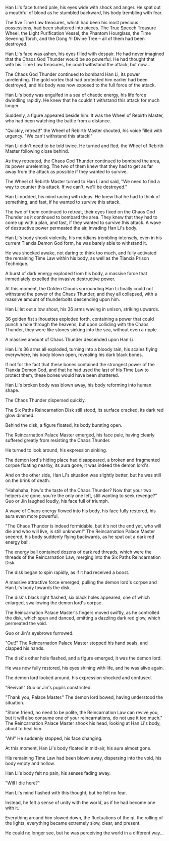 Han Li's face turned pale, his eyes wide with shock and anger. He spat out a mouthful of blood as he stumbled backward, his body trembling with fear.

The five Time Law treasures, which had been his most precious possessions, had been shattered into pieces. The True Speech Treasure Wheel, the Light Purification Vessel, the Phantom Hourglass, the Time Severing Torch, and the Dong Yi Divine Tree – all of them had been destroyed.

Han Li's face was ashen, his eyes filled with despair. He had never imagined that the Chaos God Thunder would be so powerful. He had thought that with his Time Law treasures, he could withstand the attack, but now...

The Chaos God Thunder continued to bombard Han Li, its power unrelenting. The gold vortex that had protected him earlier had been destroyed, and his body was now exposed to the full force of the attack.

Han Li's body was engulfed in a sea of chaotic energy, his life force dwindling rapidly. He knew that he couldn't withstand this attack for much longer.

Suddenly, a figure appeared beside him. It was the Wheel of Rebirth Master, who had been watching the battle from a distance.

"Quickly, retreat!" the Wheel of Rebirth Master shouted, his voice filled with urgency. "We can't withstand this attack!"

Han Li didn't need to be told twice. He turned and fled, the Wheel of Rebirth Master following close behind.

As they retreated, the Chaos God Thunder continued to bombard the area, its power unrelenting. The two of them knew that they had to get as far away from the attack as possible if they wanted to survive.

The Wheel of Rebirth Master turned to Han Li and said, "We need to find a way to counter this attack. If we can't, we'll be destroyed."

Han Li nodded, his mind racing with ideas. He knew that he had to think of something, and fast, if he wanted to survive this attack.

The two of them continued to retreat, their eyes fixed on the Chaos God Thunder as it continued to bombard the area. They knew that they had to come up with a plan, and fast, if they wanted to survive this attack.
A wave of destructive power permeated the air, invading Han Li's body.

Han Li's body shook violently, his meridians trembling intensely, even in his current Tianxia Demon God form, he was barely able to withstand it.

He was shocked awake, not daring to think too much, and fully activated the remaining Time Law within his body, as well as the Tianxia Prison Technique.

A burst of dark energy exploded from his body, a massive force that immediately expelled the invasive destructive power.

At this moment, the Golden Clouds surrounding Han Li finally could not withstand the power of the Chaos Thunder, and they all collapsed, with a massive amount of thunderbolts descending upon him.

Han Li let out a low shout, his 36 arms waving in unison, striking upwards.

36 golden fist silhouettes exploded forth, containing a power that could punch a hole through the heavens, but upon colliding with the Chaos Thunder, they were like stones sinking into the sea, without even a ripple.

A massive amount of Chaos Thunder descended upon Han Li.

Han Li's 36 arms all exploded, turning into a bloody rain, his scales flying everywhere, his body blown open, revealing his dark black bones.

If not for the fact that these bones contained the strongest power of the Tianxia Demon God, and that he had used the last of his Time Law to protect them, these bones would have been shattered.

Han Li's broken body was blown away, his body reforming into human shape.

The Chaos Thunder dispersed quickly.

The Six Paths Reincarnation Disk still stood, its surface cracked, its dark red glow dimmed.

Behind the disk, a figure floated, its body bursting open.

The Reincarnation Palace Master emerged, his face pale, having clearly suffered greatly from resisting the Chaos Thunder.

He turned to look around, his expression sinking.

The demon lord's hiding place had disappeared, a broken and fragmented corpse floating nearby, its aura gone, it was indeed the demon lord's.

And on the other side, Han Li's situation was slightly better, but he was still on the brink of death.

"Hahahaha, how's the taste of the Chaos Thunder? Now that your two helpers are gone, you're the only one left, still wanting to seek revenge?" Guo or Jin laughed loudly, his face full of triumph.

A wave of Chaos energy flowed into his body, his face fully restored, his aura even more powerful.

"The Chaos Thunder is indeed formidable, but it's not the end yet, who will die and who will live, is still unknown!" The Reincarnation Palace Master sneered, his body suddenly flying backwards, as he spat out a dark red energy ball.

The energy ball contained dozens of dark red threads, which were the threads of the Reincarnation Law, merging into the Six Paths Reincarnation Disk.

The disk began to spin rapidly, as if it had received a boost.

A massive attractive force emerged, pulling the demon lord's corpse and Han Li's body towards the disk.

The disk's black light flashed, six black holes appeared, one of which enlarged, swallowing the demon lord's corpse.

The Reincarnation Palace Master's fingers moved swiftly, as he controlled the disk, which spun and danced, emitting a dazzling dark red glow, which permeated the void.

Guo or Jin's eyebrows furrowed.

"Out!" The Reincarnation Palace Master stopped his hand seals, and clapped his hands.

The disk's other hole flashed, and a figure emerged, it was the demon lord.

He was now fully restored, his eyes shining with life, and he was alive again.

The demon lord looked around, his expression shocked and confused.

"Revival!" Guo or Jin's pupils constricted.

"Thank you, Palace Master." The demon lord bowed, having understood the situation.

"Stone friend, no need to be polite, the Reincarnation Law can revive you, but it will also consume one of your reincarnations, do not use it too much." The Reincarnation Palace Master shook his head, looking at Han Li's body, about to heal him.

"Ah!" He suddenly stopped, his face changing.

At this moment, Han Li's body floated in mid-air, his aura almost gone.

His remaining Time Law had been blown away, dispersing into the void, his body empty and hollow.

Han Li's body felt no pain, his senses fading away.

"Will I die here?"

Han Li's mind flashed with this thought, but he felt no fear.

Instead, he felt a sense of unity with the world, as if he had become one with it.

Everything around him slowed down, the fluctuations of the qi, the rolling of the lights, everything became extremely slow, clear, and present.

He could no longer see, but he was perceiving the world in a different way...